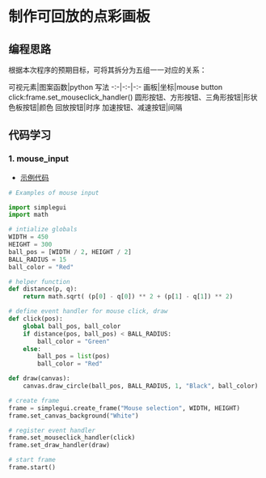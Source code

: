 #  制作可回放的点彩画板

## 编程思路

根据本次程序的预期目标，可将其拆分为五组一一对应的关系：

可视元素|图案函数|python 写法
-:-|-:-|-:-
画板|坐标|mouse button click:frame.set_mouseclick_handler()
圆形按钮、方形按钮、三角形按钮|形状
色板按钮|颜色
回放按钮|时序
加速按钮、减速按钮|间隔

## 代码学习

### 1. mouse_input

- [示例代码](http://www.codeskulptor.org/#examples-mouse_input.py)

```python
# Examples of mouse input

import simplegui
import math

# intialize globals
WIDTH = 450
HEIGHT = 300
ball_pos = [WIDTH / 2, HEIGHT / 2]
BALL_RADIUS = 15
ball_color = "Red"

# helper function
def distance(p, q):
    return math.sqrt( (p[0] - q[0]) ** 2 + (p[1] - q[1]) ** 2)

# define event handler for mouse click, draw
def click(pos):
    global ball_pos, ball_color
    if distance(pos, ball_pos) < BALL_RADIUS:
        ball_color = "Green"
    else:
        ball_pos = list(pos)
        ball_color = "Red"

def draw(canvas):
    canvas.draw_circle(ball_pos, BALL_RADIUS, 1, "Black", ball_color)

# create frame
frame = simplegui.create_frame("Mouse selection", WIDTH, HEIGHT)
frame.set_canvas_background("White")

# register event handler
frame.set_mouseclick_handler(click)
frame.set_draw_handler(draw)

# start frame
frame.start()
```

